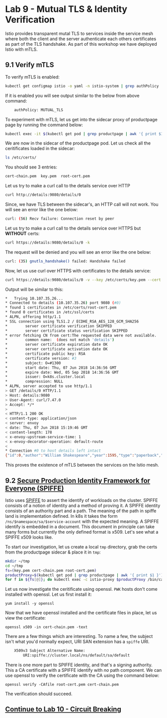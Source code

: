 # Lab 9 - Mutual TLS & Identity Verification

Istio provides transparent mutal TLS to services inside the service mesh where both the client and the server authenticate each others certificates as part of the TLS handshake. As part of this workshop we have deployed Istio with mTLS.

## 9.1 Verify mTLS
To verify mTLS is enabled:
```sh
kubectl get configmap istio -o yaml -n istio-system | grep authPolicy | head -1
```

If it is enabled you will see output similar to the below from above command:
```sh
    authPolicy: MUTUAL_TLS
```

To experiment with mTLS, let us get into the sidecar proxy of productpage page by running the command below:
```sh
kubectl exec -it $(kubectl get pod | grep productpage | awk '{ print $1 }') -c istio-proxy -- /bin/bash
```

We are now in the sidecar of the productpage pod. Let us check all the ceritificates loaded in the sidecar:
```sh
ls /etc/certs/
```

You should see 3 entries:
```sh
cert-chain.pem  key.pem  root-cert.pem
```

Let us try to make a curl call to the details service over HTTP
```sh
curl http://details:9080/details/0
```

Since, we have TLS between the sidecar's, an HTTP call will not work. You will see an error like the one below:
```sh
curl: (56) Recv failure: Connection reset by peer
```

Let us try to make a curl call to the details service over HTTPS but **WITHOUT** certs:
```sh
curl https://details:9080/details/0 -k
```

The request will be denied and you will see an error like the one below:
```sh
curl: (35) gnutls_handshake() failed: Handshake failed
```

Now, let us use curl over HTTPS with certificates to the details service:
```sh
curl https://details:9080/details/0 -v --key /etc/certs/key.pem --cert /etc/certs/cert-chain.pem --cacert /etc/certs/root-cert.pem -k
```

Output will be similar to this:
```sh
*   Trying 10.107.35.26...
* Connected to details (10.107.35.26) port 9080 (#0)
* found 1 certificates in /etc/certs/root-cert.pem
* found 0 certificates in /etc/ssl/certs
* ALPN, offering http/1.1
* SSL connection using TLS1.2 / ECDHE_RSA_AES_128_GCM_SHA256
*        server certificate verification SKIPPED
*        server certificate status verification SKIPPED
* error fetching CN from cert:The requested data were not available.
*        common name:  (does not match 'details')
*        server certificate expiration date OK
*        server certificate activation date OK
*        certificate public key: RSA
*        certificate version: #3
*        subject: O=#1300
*        start date: Thu, 07 Jun 2018 14:36:56 GMT
*        expire date: Wed, 05 Sep 2018 14:36:56 GMT
*        issuer: O=k8s.cluster.local
*        compression: NULL
* ALPN, server accepted to use http/1.1
> GET /details/0 HTTP/1.1
> Host: details:9080
> User-Agent: curl/7.47.0
> Accept: */*
>
< HTTP/1.1 200 OK
< content-type: application/json
< server: envoy
< date: Thu, 07 Jun 2018 15:19:46 GMT
< content-length: 178
< x-envoy-upstream-service-time: 1
< x-envoy-decorator-operation: default-route
<
* Connection #0 to host details left intact
{"id":0,"author":"William Shakespeare","year":1595,"type":"paperback","pages":200,"publisher":"PublisherA","language":"English","ISBN-10":"1234567890","ISBN-13":"123-1234567890"}
```

This proves the existence of mTLS between the services on the Istio mesh.


## 9.2 [Secure Production Identity Framework for Everyone (SPIFFE)](https://spiffe.io/)

Istio uses [SPIFFE](https://spiffe.io/) to assert the identify of workloads on the cluster. SPIFFE consists of a notion of identity and a method of proving it. A SPIFFE identity consists of an authority part and a path. The meaning of the path in spiffe land is implementation defined. In k8s it takes the form `/ns/$namespace/sa/$service-account` with the expected meaning. A SPIFFE identify is embedded in a document. This document in principle can take many forms but currently the only defined format is x509. Let's see what a SPIFFE x509 looks like.


To start our investigation, let us create a local `tmp` directory, grab the certs from the productpage sidecar & place it in `tmp`:
```sh
mkdir ~/tmp
cd ~/tmp
fs=(key.pem cert-chain.pem root-cert.pem)
productProxy=$(kubectl get pod | grep productpage | awk '{ print $1 }')
for f in ${fs[@]}; do kubectl exec -c istio-proxy $productProxy /bin/cat -- /etc/certs/$f >$f; done
```

Let us now investigate the ceritificate using openssl. `PWK` hosts don't come installed with openssl. Let us first install it:
```
yum install -y openssl
```

Now that we have openssl installed and the certificate files in place, let us view the certificate:
```
openssl x509 -in cert-chain.pem -text
```

There are a few things which are interesting. To name a few, the subject isn't what you'd normally expect, URI SAN extension has a `spiffe` URI.

```sh
    X509v3 Subject Alternative Name:
        URI:spiffe://cluster.local/ns/default/sa/default
```



There is one more part to SPIFFE identity, and that's a signing authority. This a CA certificate with a SPIFFE identify with _no_ path component. We can use openssl to verify the certificate with the CA using the command below:

```
openssl verify -CAfile root-cert.pem cert-chain.pem
```

The verification should succeed.



## [Continue to Lab 10 - Circuit Breaking](../lab-10/README.md)
